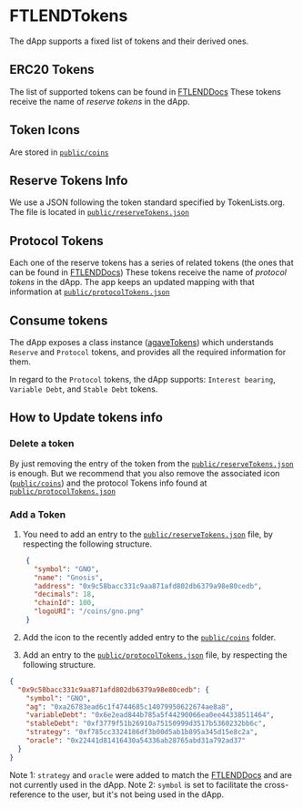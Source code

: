# FTLENDTokens

The dApp supports a fixed list of tokens and their derived ones.

## ERC20 Tokens
The list of supported tokens can be found in [FTLENDDocs](https://agavedev.notion.site/Tokens-b8967cb6e8ca43d5b13c7fbabe39fcf7)
These tokens receive the name of _reserve tokens_ in the dApp.

## Token Icons
Are stored in [`public/coins`](/public/coins)

## Reserve Tokens Info
We use a JSON following the token standard specified by TokenLists.org. The file is located in [`public/reserveTokens.json`](/public/reserveTokens.json)

## Protocol Tokens
Each one of the reserve tokens has a series of related tokens (the ones that can be found in [FTLENDDocs](https://agavedev.notion.site/Tokens-b8967cb6e8ca43d5b13c7fbabe39fcf7))
These tokens receive the name of _protocol tokens_ in the dApp.
The app keeps an updated mapping with that information at [`public/protocolTokens.json`](/public/protocolTokens.json)

## Consume tokens
The dApp exposes a class instance ([agaveTokens](/src/config/agaveTokens.ts)) which understands `Reserve` and `Protocol` tokens, and provides all the required information for them.

In regard to the `Protocol` tokens, the dApp supports: `Interest bearing`, `Variable Debt`, and `Stable Debt` tokens.

## How to Update tokens info
### Delete a token
By just removing the entry of the token from the [`public/reserveTokens.json`](/public/reserveTokens.json) is enough. But we recommend that you also remove the associated icon ([`public/coins`](/public/coins)) and the protocol Tokens info found at [`public/protocolTokens.json`](/public/protocolTokens.json)

### Add a Token
1. You need to add an entry to the [`public/reserveTokens.json`](/public/reserveTokens.json) file, by respecting the following structure.

```json
    {
      "symbol": "GNO",
      "name": "Gnosis",
      "address": "0x9c58bacc331c9aa871afd802db6379a98e80cedb",
      "decimals": 18,
      "chainId": 100,
      "logoURI": "/coins/gno.png"
    }
```

2. Add the icon to the recently added entry to the [`public/coins`](/public/coins) folder.

2. Add an entry to the [`public/protocolTokens.json`](/public/protocolTokens.json) file, by respecting the following structure.

```json
{
  "0x9c58bacc331c9aa871afd802db6379a98e80cedb": {
    "symbol": "GNO",
    "ag": "0xa26783ead6c1f4744685c14079950622674ae8a8",
    "variableDebt": "0x6e2ead844b785a5f44290066ea0ee44338511464",
    "stableDebt": "0xf3779f51b26910a75150999d3517b5360232bb6c",
    "strategy": "0xf785cc3324186df3b00d5ab1b895a345d15e8c2a",
    "oracle": "0x22441d81416430a54336ab28765abd31a792ad37"
  }
}
```

Note 1: `strategy` and `oracle` were added to match the [FTLENDDocs](https://agavedev.notion.site/Tokens-b8967cb6e8ca43d5b13c7fbabe39fcf7) and are not currently used in the dApp.
Note 2: `symbol` is set to facilitate the cross-reference to the user, but it's not being used in the dApp.